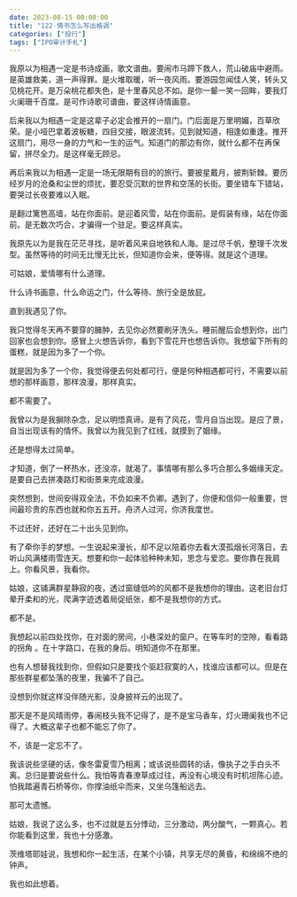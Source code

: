 ```yaml
---
date: 2023-08-15 00:00:00
title: "122-情书怎么写出格调"
categories: ["投行"]
tags: ["IPO审计手札"]
---
```

我原以为相遇一定是书诗成画，歌文谱曲。要闹市马蹄下救人，荒山破庙中避雨。是英雄救美，道一声得罪。是火堆取暖，听一夜风雨。要游园忽闻佳人笑，转头又见桃花开。是万朵桃花都失色，是十里春风总不如。是你一颦一笑一回眸，要我灯火阑珊千百度。是可作诗歌可谱曲，要这样诗情画意。

后来我以为相遇一定是这辈子必定会推开的一扇门。门后面是万里明媚，百草欣 荣。是小哑巴拿着波板糖，四目交接，眼波流转。见到就知道，相逢如重逢。推开这扇门，用尽一身的力气和一生的运气。知道门的那边有你，就什么都不在再保 留，拼尽全力。是这样毫无顾忌。

再后来我以为相遇一定是一场无限期有目的的旅行。要披星戴月，披荆斩棘。要历经岁月的沧桑和尘世的烦扰，要忍受沉默的世界和空荡的长街。要坐错车下错站，要哭过长夜要难以入眠。

是翻过篱笆高墙，站在你面前。是迎着风雪，站在你面前。是假装有缘，站在你面前。是无数次巧合，才骗得一个驻足。要这样真实。

我原先以为是我在茫茫寻找，是听着风来自地铁和人海。是过尽千帆，整理千次发型。虽然等待的时间无比慢无比长，但知道你会来，便等得。就是这个道理。

可姑娘，爱情哪有什么道理。

  

什么诗书画意，什么命运之门，什么等待、旅行全是放屁。

直到我遇见了你。

我只觉得冬天再不要穿的臃肿，去见你必然要刷牙洗头。睡前醒后会想到你，出门回家也会想到你。感冒上火想告诉你，看到下雪花开也想告诉你。我想留下所有的蛋糕，就是因为多了一个你。

就是因为多了一个你，我觉得便去何处都可行，便是何种相遇都可行，不需要以前想的那样画意，那样浪漫，那样真实。

都不需要了。

我曾以为是我摒除杂念，足以明悟真谛。是有了风花，雪月自当出现。是应了景，自当出现该有的情怀。我曾以为我见到了红线，就摸到了姻缘。

还是想得太过简单。

才知道，倒了一杯热水，还没凉，就渴了。事情哪有那么多巧合那么多姻缘天定。是要自己去拼凑路灯和街景来完成浪漫。

  

突然想到，世间安得双全法，不负如来不负卿。遇到了，你便和信仰一般重要，世间最珍贵的东西也就和你五五开。舟济人过河，你济我度世。

不过还好，还好在二十出头见到你。

有了牵你手的梦想。一生说起来漫长，却不足以陪着你去看大漠孤烟长河落日，去听山风满楼雨雪连天。想要和你一起体验种种未知，思念与爱恋。要你靠在我肩 上。你看风景，我看你。

姑娘，这铺满群星静寂的夜，透过窗缝低吟的风都不是我想你的理由。这老旧台灯晕开柔和的光，爬满字迹透着局促纸张，都不是我想你的方式。

都不是。

我想起以前四处找你，在对面的房间，小巷深处的窗户。在等车时的空隙，看看路的拐角 。在十字路口，在我的身后。明知道你不在那里。

也有人想替我找到你，但假如只是要找个驱赶寂寞的人，找谁应该都可以。但是在那些群星都坠落的夜里，我骗不了自己。

没想到你就这样没伴随光影，没身披祥云的出现了。

  

那天是不是风晴雨停，春闹枝头我不记得了，是不是宝马香车，灯火珊阑我也不记得了。大概这辈子也都不能忘了你了。

不，该是一定忘不了。

我该说些坚硬的话，像冬雷夏雪乃相离；或该说些圆转的话，像执子之手白头不 离。总归是要说些什么。我怕等青春潦草成过往，再没有心境没有时机坦陈心迹。怕我踏遍青石桥等你，你撑油纸伞而来，又坐乌篷船远去。

那可太遗憾。

姑娘，我说了这么多，也不过就是五分悸动，三分激动，两分酸气，一颗真心。若你能看到这里，我也十分感激。

茨维塔耶娃说，我想和你一起生活，在某个小镇，共享无尽的黄昏，和绵绵不绝的钟声。

我也如此想着。